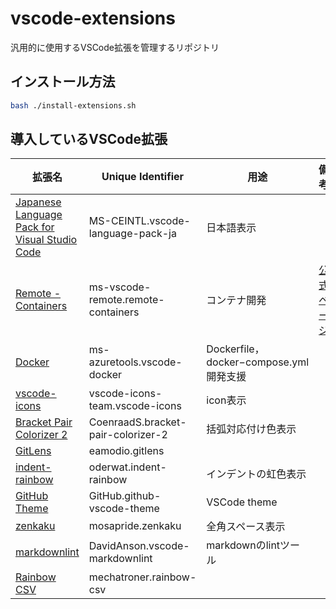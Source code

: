 # vscode-extensions

汎用的に使用するVSCode拡張を管理するリポジトリ

## インストール方法

```bash
bash ./install-extensions.sh
```

## 導入しているVSCode拡張

|  拡張名  |  Unique Identifier  |用途| 備考 |
| ---- | ---- | ---- | ----|
|[Japanese Language Pack for Visual Studio Code](https://marketplace.visualstudio.com/items?itemName=MS-CEINTL.vscode-language-pack-ja)  |  MS-CEINTL.vscode-language-pack-ja  |日本語表示||
|[Remote - Containers](https://marketplace.visualstudio.com/items?itemName=ms-vscode-remote.remote-containers)  |  ms-vscode-remote.remote-containers  |コンテナ開発 |[公式ページ](https://code.visualstudio.com/docs/remote/containers)|
|[Docker](https://marketplace.visualstudio.com/items?itemName=ms-azuretools.vscode-docker)|ms-azuretools.vscode-docker|Dockerfile，docker−compose.yml開発支援||
|[vscode-icons](https://marketplace.visualstudio.com/items?itemName=vscode-icons-team.vscode-icons)|vscode-icons-team.vscode-icons|icon表示||
|[Bracket Pair Colorizer 2](https://marketplace.visualstudio.com/items?itemName=CoenraadS.bracket-pair-colorizer-2)|CoenraadS.bracket-pair-colorizer-2|括弧対応付け色表示||
|[GitLens](https://marketplace.visualstudio.com/items?itemName=eamodio.gitlens)|eamodio.gitlens|||
|[indent-rainbow](https://marketplace.visualstudio.com/items?itemName=oderwat.indent-rainbow)|oderwat.indent-rainbow|インデントの虹色表示||
|[GitHub Theme](https://marketplace.visualstudio.com/items?itemName=GitHub.github-vscode-theme)|GitHub.github-vscode-theme|VSCode theme||
|[zenkaku](https://marketplace.visualstudio.com/items?itemName=mosapride.zenkaku)|mosapride.zenkaku|全角スペース表示||
|[markdownlint](https://marketplace.visualstudio.com/items?itemName=DavidAnson.vscode-markdownlint)|DavidAnson.vscode-markdownlint|markdownのlintツール||
|[Rainbow CSV](https://marketplace.visualstudio.com/items?itemName=mechatroner.rainbow-csv)|mechatroner.rainbow-csv|||
